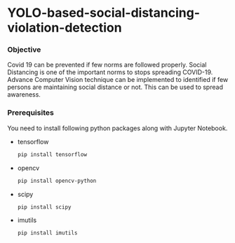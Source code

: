 # YOLO-based-social-distancing-violation-detection

<!-- Objective -->
### Objective

Covid 19 can be prevented if few norms are followed properly. Social Distancing is one of the important norms to stops spreading COVID-19. Advance Computer Vision technique can be implemented to identified if few persons are maintaining social distance or not. This can be used to spread awareness.

<!-- Prerequisites -->
### Prerequisites

You need to install following python packages along with Jupyter Notebook.

* tensorflow
  ```sh
  pip install tensorflow
  ```
* opencv
  ```sh
  pip install opencv-python
  ```
* scipy
  ```sh
  pip install scipy
  ```
* imutils
  ```sh
  pip install imutils
  ```

